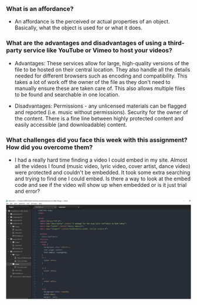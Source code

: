 ### What is an affordance?
- An affordance is the perceived or actual properties of an object. Basically, what the object is used for or what it does.

### What are the advantages and disadvantages of using a third-party service like YouTube or Vimeo to host your videos?
- Advantages: These services allow for large, high-quality versions of the file to be hosted on their central location. They also handle all the details needed for different browsers such as encoding and compatibility. This takes a lot of work off the owner of the file as they don't need to manually ensure these are taken care of. This also allows multiple files to be found and searchable in one location.

- Disadvantages: Permissions - any unlicensed materials can be flagged and reported (i.e. music without permissions). Security for the owner of the content. There is a fine line between highly protected content and easily accessible (and downloadable) content.

### What challenges did you face this week with this assignment? How did you overcome them?
- I had a really hard time finding a video I could embed in my site. Almost all the videos I found (music video, lyric video, cover artist, dance video) were protected and couldn't be embedded. It took some extra searching and trying to find one I could embed. Is there a way to look at the embed code and see if the video will show up when embedded or is it just trial and error?

![Screenshot of Index](./images/index.html.jpg)
